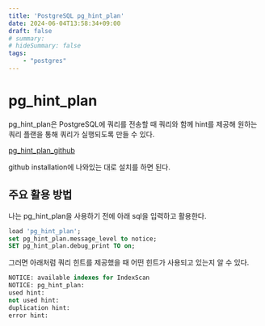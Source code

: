```yaml
---
title: 'PostgreSQL pg_hint_plan'
date: 2024-06-04T13:58:34+09:00
draft: false
# summary:
# hideSummary: false
tags:
    - "postgres"
---
```


# pg_hint_plan
pg_hint_plan은 PostgreSQL에 쿼리를 전송할 때 쿼리와 함께 hint를 제공해 원하는 쿼리 플랜을 통해 쿼리가 실행되도록 만들 수 있다.

[pg_hint_plan_github](https://github.com/ossc-db/pg_hint_plan/tree/master)

github installation에 나와있는 대로 설치를 하면 된다.

## 주요 활용 방법
나는 pg_hint_plan을 사용하기 전에 아래 sql을 입력하고 활용한다.

```sql
load 'pg_hint_plan';
set pg_hint_plan.message_level to notice;
SET pg_hint_plan.debug_print TO on;
```
그러면 아래처럼 쿼리 힌트를 제공했을 때 어떤 힌트가 사용되고 있는지 알 수 있다.
```sql
NOTICE: available indexes for IndexScan
NOTICE: pg_hint_plan:
used hint:
not used hint:
duplication hint:
error hint:
```

